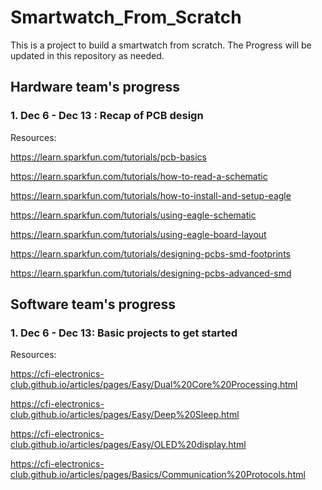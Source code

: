 # Smartwatch_From_Scratch
This is a project to build a smartwatch from scratch. The Progress will be updated in this repository  as needed.

## Hardware team's progress

### 1. **Dec 6 - Dec 13** : Recap of PCB design

Resources:

https://learn.sparkfun.com/tutorials/pcb-basics

https://learn.sparkfun.com/tutorials/how-to-read-a-schematic

https://learn.sparkfun.com/tutorials/how-to-install-and-setup-eagle

https://learn.sparkfun.com/tutorials/using-eagle-schematic

https://learn.sparkfun.com/tutorials/using-eagle-board-layout

https://learn.sparkfun.com/tutorials/designing-pcbs-smd-footprints

https://learn.sparkfun.com/tutorials/designing-pcbs-advanced-smd



## Software team's progress

### 1. Dec 6 - Dec 13: Basic projects to get started

Resources:

https://cfi-electronics-club.github.io/articles/pages/Easy/Dual%20Core%20Processing.html

https://cfi-electronics-club.github.io/articles/pages/Easy/Deep%20Sleep.html

https://cfi-electronics-club.github.io/articles/pages/Easy/OLED%20display.html

https://cfi-electronics-club.github.io/articles/pages/Basics/Communication%20Protocols.html

